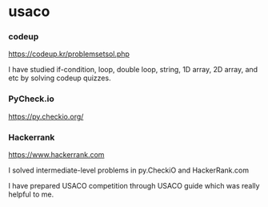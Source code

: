 # usaco

### codeup
https://codeup.kr/problemsetsol.php

I have studied if-condition, loop, double loop, string, 1D array, 2D array, and etc by solving codeup quizzes.

### PyCheck.io
https://py.checkio.org/

### Hackerrank
https://www.hackerrank.com

I solved intermediate-level problems in py.CheckiO and HackerRank.com



I have prepared USACO competition through USACO guide which was really helpful to me.
